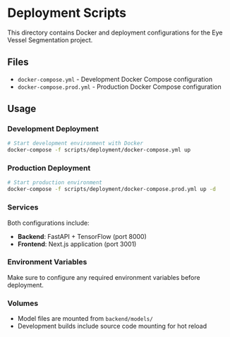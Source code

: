 # Deployment Scripts

This directory contains Docker and deployment configurations for the Eye Vessel Segmentation project.

## Files

- `docker-compose.yml` - Development Docker Compose configuration
- `docker-compose.prod.yml` - Production Docker Compose configuration

## Usage

### Development Deployment
```bash
# Start development environment with Docker
docker-compose -f scripts/deployment/docker-compose.yml up
```

### Production Deployment
```bash
# Start production environment
docker-compose -f scripts/deployment/docker-compose.prod.yml up -d
```

### Services

Both configurations include:
- **Backend**: FastAPI + TensorFlow (port 8000)
- **Frontend**: Next.js application (port 3001)

### Environment Variables

Make sure to configure any required environment variables before deployment.

### Volumes

- Model files are mounted from `backend/models/`
- Development builds include source code mounting for hot reload
